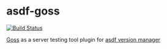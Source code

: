 # asdf-goss

[![Build Status](https://travis-ci.org/raimon49/asdf-goss.svg?branch=master)](https://travis-ci.org/raimon49/asdf-goss)

[Goss](https://goss.rocks) as a server testing tool plugin for [asdf version manager](https://asdf-vm.com/)
